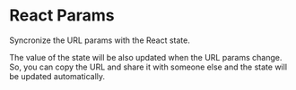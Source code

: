 # React Params

Syncronize the URL params with the React state.

The value of the state will be also updated when the URL params change. So,
you can copy the URL and share it with someone else and the state will be
updated automatically.
